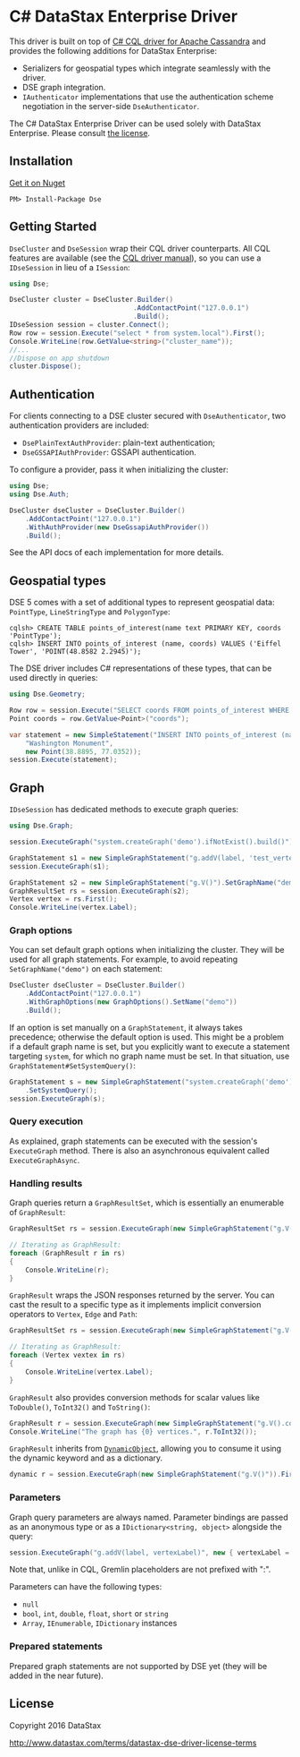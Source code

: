 # C# DataStax Enterprise Driver

This driver is built on top of [C# CQL driver for Apache Cassandra][cassandra-driver] and provides the following
additions for DataStax Enterprise:

* Serializers for geospatial types which integrate seamlessly with the driver.
* DSE graph integration.
* `IAuthenticator` implementations that use the authentication scheme negotiation in the server-side `DseAuthenticator`.

The C# DataStax Enterprise Driver can be used solely with DataStax Enterprise. Please consult
[the license](#license).


## Installation

[Get it on Nuget][nuget]

```
PM> Install-Package Dse
```

## Getting Started

`DseCluster` and `DseSession` wrap their CQL driver counterparts. All CQL features are available (see the 
[CQL driver manual][core-manual]), so you can use a `IDseSession` in lieu of a `ISession`:

```csharp
using Dse;

DseCluster cluster = DseCluster.Builder()
                               .AddContactPoint("127.0.0.1")
                               .Build();
IDseSession session = cluster.Connect();
Row row = session.Execute("select * from system.local").First();
Console.WriteLine(row.GetValue<string>("cluster_name"));
//...
//Dispose on app shutdown
cluster.Dispose();
```

## Authentication

For clients connecting to a DSE cluster secured with `DseAuthenticator`, two authentication providers are included:

* `DsePlainTextAuthProvider`: plain-text authentication;
* `DseGSSAPIAuthProvider`: GSSAPI authentication.

To configure a provider, pass it when initializing the cluster:

```csharp
using Dse;
using Dse.Auth;

DseCluster dseCluster = DseCluster.Builder()
    .AddContactPoint("127.0.0.1")
    .WithAuthProvider(new DseGssapiAuthProvider())
    .Build();
```

See the API docs of each implementation for more details.


## Geospatial types

DSE 5 comes with a set of additional types to represent geospatial data: `PointType`, `LineStringType` and
`PolygonType`:

```
cqlsh> CREATE TABLE points_of_interest(name text PRIMARY KEY, coords 'PointType');
cqlsh> INSERT INTO points_of_interest (name, coords) VALUES ('Eiffel Tower', 'POINT(48.8582 2.2945)');
```

The DSE driver includes C# representations of these types, that can be used directly in queries:

```csharp
using Dse.Geometry;

Row row = session.Execute("SELECT coords FROM points_of_interest WHERE name = 'Eiffel Tower'").First();
Point coords = row.GetValue<Point>("coords");

var statement = new SimpleStatement("INSERT INTO points_of_interest (name, coords) VALUES (?, ?)",
    "Washington Monument", 
    new Point(38.8895, 77.0352));
session.Execute(statement);
```

## Graph

`IDseSession` has dedicated methods to execute graph queries:

```csharp
using Dse.Graph;

session.ExecuteGraph("system.createGraph('demo').ifNotExist().build()");

GraphStatement s1 = new SimpleGraphStatement("g.addV(label, 'test_vertex')").SetGraphName("demo");
session.ExecuteGraph(s1);

GraphStatement s2 = new SimpleGraphStatement("g.V()").SetGraphName("demo");
GraphResultSet rs = session.ExecuteGraph(s2);
Vertex vertex = rs.First();
Console.WriteLine(vertex.Label);
```

### Graph options

You can set default graph options when initializing the cluster. They will be used for all graph statements. For
example, to avoid repeating `SetGraphName("demo")` on each statement:

```csharp
DseCluster dseCluster = DseCluster.Builder()
    .AddContactPoint("127.0.0.1")
    .WithGraphOptions(new GraphOptions().SetName("demo"))
    .Build();
```

If an option is set manually on a `GraphStatement`, it always takes precedence; otherwise the default option is used.
This might be a problem if a default graph name is set, but you explicitly want to execute a statement targeting
`system`, for which no graph name must be set. In that situation, use `GraphStatement#SetSystemQuery()`:

```csharp
GraphStatement s = new SimpleGraphStatement("system.createGraph('demo').ifNotExist().build()")
    .SetSystemQuery();
session.ExecuteGraph(s);
```

### Query execution

As explained, graph statements can be executed with the session's `ExecuteGraph` method. There is also an
asynchronous equivalent called `ExecuteGraphAsync`.

### Handling results

Graph queries return a `GraphResultSet`, which is essentially an enumerable of `GraphResult`:

```csharp
GraphResultSet rs = session.ExecuteGraph(new SimpleGraphStatement("g.V()"));

// Iterating as GraphResult:
foreach (GraphResult r in rs)
{
    Console.WriteLine(r);
}
```

`GraphResult` wraps the JSON responses returned by the server. You can cast the result to a specific type as it
implements implicit conversion operators to `Vertex`, `Edge` and `Path`:

```csharp
GraphResultSet rs = session.ExecuteGraph(new SimpleGraphStatement("g.V()"));

// Iterating as GraphResult:
foreach (Vertex vextex in rs)
{
    Console.WriteLine(vertex.Label);
}
```

`GraphResult` also provides conversion methods for scalar values like `ToDouble()`, `ToInt32()` and `ToString()`:

```csharp
GraphResult r = session.ExecuteGraph(new SimpleGraphStatement("g.V().count()")).First();
Console.WriteLine("The graph has {0} vertices.", r.ToInt32());
```

`GraphResult` inherits from [`DynamicObject`][dynamic], allowing you to consume it using the dynamic keyword and as a
dictionary. 

```csharp
dynamic r = session.ExecuteGraph(new SimpleGraphStatement("g.V()")).First();
```

### Parameters

Graph query parameters are always named. Parameter bindings are passed as an anonymous type or as a
`IDictionary<string, object>` alongside the query:

```csharp
session.ExecuteGraph("g.addV(label, vertexLabel)", new { vertexLabel = "test_vertex_2" });
```

Note that, unlike in CQL, Gremlin placeholders are not prefixed with ":".

Parameters can have the following types:

* `null`
* `bool`, `int`, `double`, `float`, `short` or `string`
* `Array`, `IEnumerable`, `IDictionary` instances

### Prepared statements

Prepared graph statements are not supported by DSE yet (they will be added in the near future).

## License

Copyright 2016 DataStax

http://www.datastax.com/terms/datastax-dse-driver-license-terms

[cassandra-driver]: https://github.com/datastax/csharp-driver
[core-manual]: http://docs.datastax.com/en//developer/csharp-driver/3.0/csharp-driver/whatsNew2.html
[modern]: http://tinkerpop.apache.org/docs/3.1.1-incubating/reference/#_the_graph_structure
[nuget]: https://nuget.org/packages/Dse/
[dynamic]: https://msdn.microsoft.com/en-us/library/dd264736.aspx